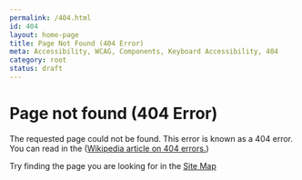 ```yaml
---
permalink: /404.html
id: 404
layout: home-page
title: Page Not Found (404 Error)
meta: Accessibility, WCAG, Components, Keyboard Accessibility, 404
category: root
status: draft
---
```


<div class="container">
  <h1>Page not found (404 Error)</h1>

  <p>The requested page could not be found. This error is known as a 404 error. You can read in the (<a href="https://en.wikipedia.org/wiki/HTTP_404">Wikipedia article on 404 errors.</a>)</p>
  Try finding the page you are looking for in the <a href="wlla.github.io/index/site-map">Site Map</a>
</div>
